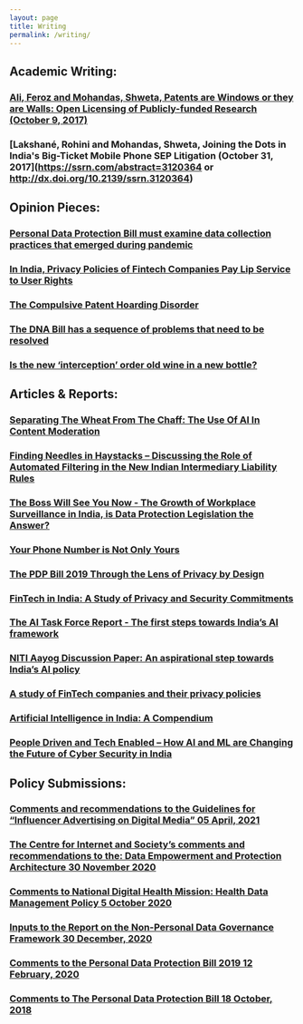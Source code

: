 ```yaml
---
layout: page
title: Writing
permalink: /writing/
---
```


## Academic Writing:

### [Ali, Feroz and Mohandas, Shweta, Patents are Windows or they are Walls: Open Licensing of Publicly-funded Research (October 9, 2017)](https://ssrn.com/abstract=3307768)

### [Lakshané, Rohini and Mohandas, Shweta, Joining the Dots in India's Big-Ticket Mobile Phone SEP Litigation (October 31, 2017](https://ssrn.com/abstract=3120364 or http://dx.doi.org/10.2139/ssrn.3120364)

## Opinion Pieces:

### [Personal Data Protection Bill must examine data collection practices that emerged during pandemic](https://www.news9live.com/technology/personal-data-protection-bill-must-examine-data-collection-practices-that-emerged-during-pandemic-137031)

### [In India, Privacy Policies of Fintech Companies Pay Lip Service to User Rights](https://thewire.in/tech/india-fintech-data-privacy)

### [The Compulsive Patent Hoarding Disorder](https://www.thehindu.com/opinion/op-ed/the-compulsive-patent-hoarding-disorder/article17617888.ece)

### [The DNA Bill has a sequence of problems that need to be resolved](https://www.newslaundry.com/2019/01/14/the-dna-bill-has-a-sequence-of-problems-that-need-to-be-resolved)

### [Is the new ‘interception’ order old wine in a new bottle?](https://www.newslaundry.com/2018/12/27/is-the-new-interception-order-old-wine-in-a-new-bottle)

## Articles & Reports:

### [Separating The Wheat From The Chaff: The Use Of AI In Content Moderation](http://rsrr.in/2020/09/07/ai-content-moderation/)

### [Finding Needles in Haystacks – Discussing the Role of Automated Filtering in the New Indian Intermediary Liability Rules](https://www.law.kuleuven.be/citip/blog/finding-needles-in-haystacks/)

### [The Boss Will See You Now - The Growth of Workplace Surveillance in India, is Data Protection Legislation the Answer?](https://cis-india.org/internet-governance/blog/the-boss-will-see-you-now-the-growth-of-workplace-surveillance-in-india-is-data-protection-legislation-the-answer)

### [Your Phone Number is Not Only Yours](https://theglassroom.org/en/capsule-1-0/exhibits/your-phone-number-is-not-only-yours/)

### [The PDP Bill 2019 Through the Lens of Privacy by Design](https://cis-india.org/internet-governance/blog/the-pdp-bill-2019-through-the-lens-of-privacy-by-design)

### [FinTech in India: A Study of Privacy and Security Commitments](https://cis-india.org/internet-governance/blog/aayush-rathi-and-shweta-mohandas-april-30-2019-fintech-in-india-a-study-of-privacy-and-security-commitments)

### [The AI Task Force Report - The first steps towards India’s AI framework](https://cis-india.org/internet-governance/blog/the-ai-task-force-report-the-first-steps-towards-indias-ai-framework)

### [NITI Aayog Discussion Paper: An aspirational step towards India’s AI policy](https://cis-india.org/internet-governance/blog/niti-aayog-discussion-paper-an-aspirational-step-towards-india2019s-ai-policy)

### [A study of FinTech companies and their privacy policies](https://cis-india.org/internet-governance/files/Hewlett%20A%20study%20of%20FinTech%20companies%20and%20their%20privacy%20policies.pdf/view)

### [Artificial Intelligence in India: A Compendium](https://cis-india.org/internet-governance/blog/artificial-intelligence-inindia-a-compendium)

### [People Driven and Tech Enabled – How AI and ML are Changing the Future of Cyber Security in India](https://cis-india.org/internet-governance/blog/people-driven-and-tech-enabled-2013-how-ai-and-ml-are-changing-the-future-of-cyber-security-in-india)

## Policy Submissions:

### [Comments and recommendations to the Guidelines for “Influencer Advertising on Digital Media” 05 April, 2021](https://cis-india.org/internet-governance/blog/comments-and-recommendations-to-the-guidelines-for-201cinfluencer-advertising-on-digital-media201d)

### [The Centre for Internet and Society’s comments and recommendations to the: Data   Empowerment and Protection Architecture 30 November 2020](https://cis-india.org/depacomments1)

### [Comments to National Digital Health Mission: Health Data Management Policy 5 October 2020](https://cis-india.org/internet-governance/blog/comments-to-national-digital-health-mission-health-data-management-policy)

### [Inputs to the Report on the Non-Personal Data Governance Framework 30 December, 2020](https://cis-india.org/raw/inputs-to-report-on-non-personal-data-governance-framework)

### [Comments to the Personal Data Protection Bill 2019 12 February, 2020](https://cis-india.org/internet-governance/blog/comments-to-the-personal-data-protection-bill-2019)

### [Comments to The Personal Data Protection Bill 18 October, 2018](https://cis-india.org/internet-governance/comments-to-the-personal-data-protection-bill)
